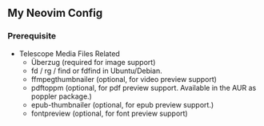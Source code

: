 ## My Neovim Config

### Prerequisite
- Telescope Media Files Related
  - Überzug (required for image support)
  - fd / rg / find or fdfind in Ubuntu/Debian.
  - ffmpegthumbnailer (optional, for video preview support)
  - pdftoppm (optional, for pdf preview support. Available in the AUR as poppler package.)
  - epub-thumbnailer (optional, for epub preview support.)
  - fontpreview (optional, for font preview support)
